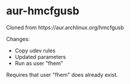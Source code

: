 # aur-hmcfgusb

<p>Cloned from https://aur.archlinux.org/hmcfgusb</p>

Changes:
- Copy udev rules
- Updated parameters
- Run as user "fhem"

<p>Requires that user "fhem" does already exist.</p>
